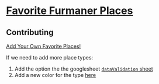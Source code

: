 # [Favorite Furmaner Places](https://furmancenter.github.io/cool-places-map/)

## Contributing

[Add Your Own Favorite Places!](https://docs.google.com/spreadsheets/d/1tnQynN3Ga7QCwc-XkW9P9BUhVSlfrXMFK9F30DAn9pI/edit)

If we need to add more place types:

1. Add the option the the googlesheet [`dataValidation` sheet](https://docs.google.com/spreadsheets/d/1tnQynN3Ga7QCwc-XkW9P9BUhVSlfrXMFK9F30DAn9pI/edit#gid=1013425569)
2. Add a new color for the type [here](https://github.com/FurmanCenter/cool-places-map/blob/master/docs/js/scripts.js#L15)
